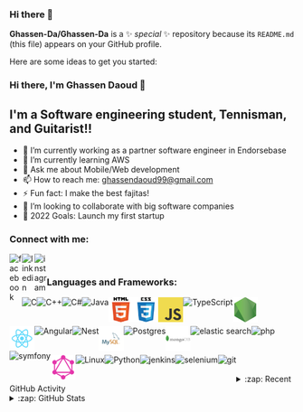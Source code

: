 ### Hi there 👋


**Ghassen-Da/Ghassen-Da** is a ✨ _special_ ✨ repository because its `README.md` (this file) appears on your GitHub profile.

Here are some ideas to get you started:




### Hi there, I'm Ghassen Daoud 👋 

## I'm a Software engineering student, Tennisman, and Guitarist!!

- 🔭 I’m currently working as a partner software engineer in Endorsebase
- 🌱 I’m currently learning AWS
- 💬 Ask me about Mobile/Web development
- 📫 How to reach me: ghassendaoud99@gmail.com
- ⚡ Fun fact: I make the best fajitas!
- 👯 I’m looking to collaborate with big software companies
- 🥅 2022 Goals: Launch my first startup

### Connect with me:

[<img align="left" alt="facebook" width="22px" src="https://findicons.com/files/icons/2830/clean_social_icons/250/facebook.png" />][facebook]
[<img align="left" alt="linkedin" width="22px" src="https://upload.wikimedia.org/wikipedia/commons/thumb/c/ca/LinkedIn_logo_initials.png/240px-LinkedIn_logo_initials.png" />][linkedin]
[<img align="left" alt="instagram" width="22px" src="https://cdn-icons-png.flaticon.com/512/174/174855.png" />][instagram]

<br />

### Languages and Frameworks:

<img align="left" alt="C" height="44px" src="https://upload.wikimedia.org/wikipedia/commons/thumb/1/18/C_Programming_Language.svg/1853px-C_Programming_Language.svg.png" />
<img align="left" alt="C++" height="44px" src="https://upload.wikimedia.org/wikipedia/commons/thumb/1/18/ISO_C%2B%2B_Logo.svg/1200px-ISO_C%2B%2B_Logo.svg.png" />
<img align="left" alt="C#" height="44px" src="https://seeklogo.com/images/C/c-sharp-c-logo-02F17714BA-seeklogo.com.png" />
<img align="left" alt="Java" height="44px" src="https://www.bitoo.fr/wp-content/uploads/2021/01/java-logo-300x300.jpg" />
<img align="left" alt="HTML5" height="44px" src="https://raw.githubusercontent.com/github/explore/80688e429a7d4ef2fca1e82350fe8e3517d3494d/topics/html/html.png" />
<img align="left" alt="CSS3" height="44px" src="https://raw.githubusercontent.com/github/explore/80688e429a7d4ef2fca1e82350fe8e3517d3494d/topics/css/css.png" />

<img align="left" alt="JavaScript" height="44px" src="https://raw.githubusercontent.com/github/explore/80688e429a7d4ef2fca1e82350fe8e3517d3494d/topics/javascript/javascript.png" />
<img align="left" alt="TypeScript" height="44px" src="https://upload.wikimedia.org/wikipedia/commons/4/4c/Typescript_logo_2020.svg" />
<img align="left" alt="Node.js" height="44px" src="https://raw.githubusercontent.com/github/explore/80688e429a7d4ef2fca1e82350fe8e3517d3494d/topics/nodejs/nodejs.png" />
<br>
<br>
<br>

<img align="left" alt="React" height="44px" src="https://raw.githubusercontent.com/github/explore/80688e429a7d4ef2fca1e82350fe8e3517d3494d/topics/react/react.png" />
<img align="left" alt="Angular" height="44px" src="https://upload.wikimedia.org/wikipedia/commons/thumb/c/cf/Angular_full_color_logo.svg/1200px-Angular_full_color_logo.svg.png" />
<img align="left" alt="Nest" height="44px" src="https://docs.nestjs.com/assets/logo-small.svg" />
<img align="left" alt="MySQL" height="44px" src="https://raw.githubusercontent.com/github/explore/80688e429a7d4ef2fca1e82350fe8e3517d3494d/topics/mysql/mysql.png" />
<img align="left" alt="Postgres" height="44px" src="https://upload.wikimedia.org/wikipedia/commons/thumb/2/29/Postgresql_elephant.svg/1200px-Postgresql_elephant.svg.png" />
<img align="left" alt="MongoDB" height="44px" src="https://raw.githubusercontent.com/github/explore/80688e429a7d4ef2fca1e82350fe8e3517d3494d/topics/mongodb/mongodb.png" />
<img align="left" alt="elastic search" height="44px" src="https://lh3.googleusercontent.com/proxy/9xSSQ-fva71PE7FcQI7ZMNsvoDazqV81ceCRh_S1kJDh5t1W6rLTokbMEDk9iWYLEeoaehQ9HQwZoW8VPn4mhTCROY5yNmv6UsmjQsXH2khiH5Vw1RkeWAjsh9gJe2zgj8Nx" />
<img align="left" alt="php" height="44px" src="https://upload.wikimedia.org/wikipedia/commons/thumb/2/27/PHP-logo.svg/640px-PHP-logo.svg.png" />
<img align="left" alt="symfony" height="44px" src="https://symfony.com/images/opengraph/symfony.png" />
<br>
<br>
<br>
<img align="left" alt="GraphQL" height="44px" src="https://raw.githubusercontent.com/github/explore/80688e429a7d4ef2fca1e82350fe8e3517d3494d/topics/graphql/graphql.png" />
<img align="left" alt="Linux" height="44px" src="https://www.redhat.com/cms/managed-files/styles/xlarge/s3/tux-327x360.png?itok=puszajU_" />
<img align="left" alt="Python" height="44px" src="https://upload.wikimedia.org/wikipedia/commons/thumb/c/c3/Python-logo-notext.svg/768px-Python-logo-notext.svg.png" />
<img align="left" alt="jenkins" height="44px" src="https://upload.wikimedia.org/wikipedia/commons/thumb/e/e9/Jenkins_logo.svg/1200px-Jenkins_logo.svg.png" />
<img align="left" alt="selenium" height="44px" src="https://seeklogo.com/images/S/selenium-logo-DB9103D7CF-seeklogo.com.png" />
<img align="left" alt="git" height="44px" src="https://upload.wikimedia.org/wikipedia/commons/thumb/e/e0/Git-logo.svg/langfr-220px-Git-logo.svg.png" />


<br />
<br />

<details>
  <summary>:zap: Recent GitHub Activity</summary>
  
<!--START_SECTION:activity-->
1. 🗣 Commented on [#2](https://github.com/codeSTACKr/portfolio-sass/issues/2) in [codeSTACKr/portfolio-sass](https://github.com/codeSTACKr/portfolio-sass)
2. ❗️ Closed issue [#2](https://github.com/codeSTACKr/portfolio-sass/issues/2) in [codeSTACKr/portfolio-sass](https://github.com/codeSTACKr/portfolio-sass)
3. ❌ Closed PR [#11](https://github.com/codeSTACKr/free-developer-resources/pull/11) in [codeSTACKr/free-developer-resources](https://github.com/codeSTACKr/free-developer-resources)
4. 🗣 Commented on [#11](https://github.com/codeSTACKr/free-developer-resources/issues/11) in [codeSTACKr/free-developer-resources](https://github.com/codeSTACKr/free-developer-resources)
5. 🎉 Merged PR [#10](https://github.com/codeSTACKr/free-developer-resources/pull/10) in [codeSTACKr/free-developer-resources](https://github.com/codeSTACKr/free-developer-resources)
<!--END_SECTION:activity-->

</details>

<details>
  <summary>:zap: GitHub Stats</summary>

  <img align="left" alt="codeSTACKr's GitHub Stats" src="https://github-readme-stats.codestackr.vercel.app/api?username=codeSTACKr&show_icons=true&hide_border=true" />

</details>

[facebook]: https://www.facebook.com/ghassen.daoud.7
[instagram]: https://www.instagram.com/ghassen__daoud/
[linkedin]: https://www.linkedin.com/in/ghassen-d-324973a9/